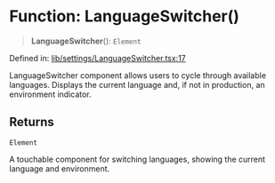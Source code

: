 # Function: LanguageSwitcher()

> **LanguageSwitcher**(): `Element`

Defined in: [lib/settings/LanguageSwitcher.tsx:17](https://github.com/aldesgroup/goaldn/blob/b43e92ae42dcd6febc9c2c8f0742ef8c669d44f6/lib/settings/LanguageSwitcher.tsx#L17)

LanguageSwitcher component allows users to cycle through available languages.
Displays the current language and, if not in production, an environment indicator.

## Returns

`Element`

A touchable component for switching languages, showing the current language and environment.
